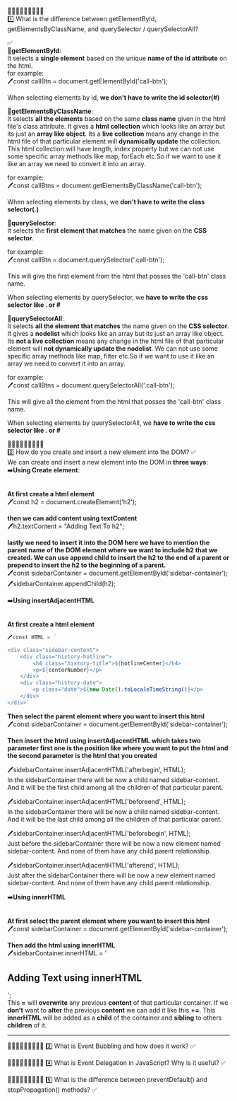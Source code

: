 📝📝📝📝📝📝📝📝📝<br>
1️⃣ What is the difference between getElementById, getElementsByClassName, and querySelector / querySelectorAll?

✅ <br>
🎯**getElementById**:<br> It selects a **single element** based on the unique **name of the id attribute** on the html.<br>
for example:<br>
🖊️const callBtn = document.getElementById('call-btn');<br>

When selecting elements by id, **we don't have to write the id selector(#)**<br>

🎯**getElementsByClassName**:<br> It selects **all the elements** based on the same **class name** given in the html file's class attribute. It gives a **html collection** which looks like an array but its just an **array like object**. Its a **live collection** means any change in the html file of that particular element will **dynamically update** the collection. This html collection will have length, index property but we can not use some specific array methods like map, forEach etc.So if we want to use it like an array we need to convert it into an array.<br>

for example:<br>
🖊️const callBtns = document.getElementsByClassName('call-btn');<br>

When selecting elements by class, we **don't have to write the class selector(.)**<br>

🎯**querySelector**:<br> It selects the **first element that matches** the name given on the **CSS selector**.<br>

for example:<br>
🖊️const callBtn = document.querySelector('.call-btn');<br>

This will give the first element from the html that posses the 'call-btn' class name.<br>

When selecting elements by querySelector, we **have to write the css selector like . or #**<br>

🎯**querySelectorAll**:<br> It selects **all the element that matches** the name given on the **CSS selector**. It gives a **nodelist** which looks like an array but its just an array like object. Its **not a live collection** means any change in the html file of that particular element will **not dynamically update the nodelist**. We can not use some specific array methods like map, filter etc.So if we want to use it like an array we need to convert it into an array.<br>

for example:<br>
🖊️const callBtns = document.querySelectorAll('.call-btn');<br>

This will give all the element from the html that posses the 'call-btn' class name.<br>

When selecting elements by querySelectorAll, we **have to write the css selector like . or #**<br>

📝📝📝📝📝📝📝📝📝<br>
2️⃣ How do you create and insert a new element into the DOM?
✅ <br>
We can create and insert a new element into the DOM in **three ways**:<br>
➡️**Using Create element**:<br><br>

**At first create a html element**<br>
🖊️const h2 = document.createElement('h2');<br>

**then we can add content using textContent**<br>
🖊️h2.textContent = "Adding Text To h2";<br>

**lastly we need to insert it into the DOM here we have to mention the parent name of the DOM element where we want to include h2 that we created. We can use append child to insert the h2 to the end of a parent or prepend to insert the h2 to the beginning of a parent.**<br>
🖊️const sidebarContainer = document.getElementById('sidebar-container');<br>
🖊️sidebarContainer.appendChild(h2);<br>

➡️**Using insertAdjacentHTML**<br><br>

**At first create a html element**<br>

```js
🖊️const HTML = `

<div class="sidebar-content">
    <div class="history-hotline">
        <h4 class="history-title">${hotlineCenter}</h4>
        <p>${centerNumber}</p>
    </div>
    <div class="history-date">
        <p class="date">${new Date().toLocaleTimeString()}</p>
    </div>
</div>`
```

**Then select the parent element where you want to insert this html**<br>
🖊️const sidebarContainer = document.getElementById('sidebar-container');<br>

**Then insert the html using insertAdjacentHTML which takes two parameter first one is the position like where you want to put the html and the second parameter is the html that you created**<br>

🖊️sidebarContainer.insertAdjacentHTML('afterbegin', HTML);<br>
In the sidebarContainer there will be now a child named sidebar-content. And it will be the first child among all the children of that particular parent.<br>

🖊️sidebarContainer.insertAdjacentHTML('beforeend', HTML);<br>
In the sidebarContainer there will be now a child named sidebar-content. And it will be the last child among all the children of that particular parent.<br>

🖊️sidebarContainer.insertAdjacentHTML('beforebegin', HTML);<br>
Just before the sidebarContainer there will be now a new element named sidebar-content. And none of them have any child parent relationship.<br>

🖊️sidebarContainer.insertAdjacentHTML('afterend', HTML);<br>
Just after the sidebarContainer there will be now a new element named sidebar-content. And none of them have any child parent relationship.<br>

➡️**Using innerHTML**<br><br>

**At first select the parent element where you want to insert this html**<br>
🖊️const sidebarContainer = document.getElementById('sidebar-container');<br>

**Then add the html using innerHTML**<br>
🖊️sidebarContainer.innerHTML = '<h2>Adding Text using innerHTML</h2>';<br>
This **=** will **overwrite** any previous **content** of that particular container. If we **don't** want to **alter** the previous **content** we can add it like this **+=**. This **innerHTML** will be added as a **child** of the container and **sibling** to others **children** of it.<hr>

📝📝📝📝📝📝📝📝📝
3️⃣ What is Event Bubbling and how does it work?
✅ <br>

📝📝📝📝📝📝📝📝📝
4️⃣ What is Event Delegation in JavaScript? Why is it useful?
✅ <br>

📝📝📝📝📝📝📝📝📝
5️⃣ What is the difference between preventDefault() and stopPropagation() methods?
✅ <br>

```

```
